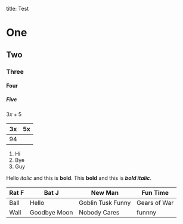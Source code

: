 
title: Test


# One
## Two
### Three
#### Four
##### Five

$3x+5$

| 3x    | 5x    |
| ----- | ----- |
|  94    |       |

1. Hi
2. Bye
3. Guy

Hello *italic* and this is **bold**.
This **bold** and this is ***bold italic***.

| Rat F  | Bat J | New Man | Fun Time |
|  -----  |  -----  |  -----  |  -----  |
|  Ball   | Hello   | Goblin  Tusk Funny  |  Gears of War |
|  Wall   | Goodbye Moon | Nobody Cares | funnny | jjjjjjjjjj |

